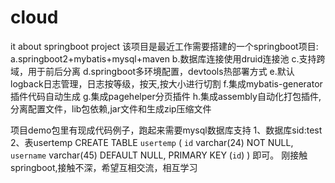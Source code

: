 # cloud
it about springboot project 
该项目是最近工作需要搭建的一个springboot项目:
a.springboot2+mybatis+mysql+maven
b.数据库连接使用druid连接池
c.支持跨域，用于前后分离
d.springboot多环境配置，devtools热部署方式
e.默认logback日志管理，日志按等级，按天,按大小进行切割
f.集成mybatis-generator插件代码自动生成
g.集成pagehelper分页插件
h.集成assembly自动化打包插件,分离配置文件，lib包依赖,jar文件和生成zip压缩文件

项目demo包里有现成代码例子，跑起来需要mysql数据库支持
1、数据库sid:test
2、表usertemp
CREATE TABLE `usertemp` (
  `id` varchar(24) NOT NULL,
  `username` varchar(45) DEFAULT NULL,
  PRIMARY KEY (`id`)
) 
即可。
刚接触springboot,接触不深，希望互相交流，相互学习
